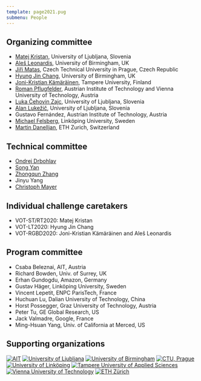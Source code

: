 ```yaml
---
template: page2021.pug
submenu: People
---
```


##  Organizing committee 

-   [Matej Kristan](http://www.vicos.si/People/Matejk), University of
    Ljubljana, Slovenia
-   [Ale&#353; Leonardis](http://www.vicos.si/People/Ales_Leonardis),
    University of Birmingham, UK
-   [Ji&#345;i Matas](http://cmp.felk.cvut.cz/~matas/), Czech Technical
    University in Prague, Czech Republic
-   [Hyung Jin Chang](https://www.cs.bham.ac.uk/~changhj), University of Birmingham, UK
-   [Joni-Kristian Kämäräinen](http://vision.cs.tut.fi/personal/JoniKamarainen/),
    Tampere University, Finland
-   [Roman Pflugfelder](https://cvl.tuwien.ac.at/staff/roman-pflugfelder/),
    Austrian Institute of Technology and Vienna University of Technology, Austria
-   [Luka &#268;ehovin Zajc](http://www.vicos.si/People/Luka_Cehovin), University of Ljubljana, Slovenia
-   [Alan Luke&#382;i&#269;](http://www.vicos.si/User:Alanl), University of Ljubljana, Slovenia
-   Gustavo Fern&#225;ndez, Austrian Institute of Technology, Austria
-   [Michael Felsberg](http://users.isy.liu.se/cvl/mfe/), Link&ouml;ping
    University, Sweden 
-   [Martin Danelljan](https://martin-danelljan.github.io/), ETH Zurich, Switzerland

## Technical committee

- [Ondrej Drbohlav](https://cmp.felk.cvut.cz/~drbohlav/)
- [Song Yan](https://tutcris.tut.fi/portal/en/persons/song-yan(2b1cf924-5c59-4fed-ad63-253cb3c0a941).html)
- [Zhongqun Zhang](https://zhongqunzhang.github.io/) 
- Jinyu Yang
- [Christoph Mayer](https://2006pmach.github.io/)

## Individual challenge caretakers

-   VOT-ST/RT2020: Matej Kristan
-   VOT-LT2020: Hyung Jin Chang
-   VOT-RGBD2020: Joni-Kristian Kämäräinen and Aleš Leonardis

## Program committee

-   Csaba Beleznai, AIT, Austria
-   Richard Bowden, Univ. of Surrey, UK
-   Erhan Gundogdu, Amazon, Germany
-   Gustav Häger, Linköping University, Sweden
-   Vincent Lepetit, ENPC ParisTech, France
-   Huchuan Lu, Dalian University of Technology, China
-   Horst Possegger, Graz University of Technology, Austria
-   Peter Tu, GE Global Research, US
-   Jack Valmadre, Google, France
-   Ming-Hsuan Yang, Univ. of California at Merced, US
 
## Supporting organizations

<div class="supporters">
<a href="http://www.ait.ac.at/?L=1"><img src="/img/org/logo_ait.png" alt="AIT" ></a>
<a href="http://www.fri.uni-lj.si/en"><img src="/img/org/logo_ljubljana.png" alt="University of Ljubljana"></a>
<a href="http://www.birmingham.ac.uk"><img src="/img/org/logo_birmingham.png" alt="University of Birmingham"></a>
<a href="http://intranet.cvut.cz/en"><img src="/img/org/logo_cvut.png" alt="CTU, Prague"></a>
<a href="http://www.liu.se/?l=en&sc=true"><img src="/img/org/logo_liu.png" alt="University of Link&ouml;ping"></a>
<a href="https://www.tuni.fi/en"><img src="/img/org/logo_tut.png" alt="Tampere University of Applied Sciences"></a>
<a href="https://www.tuwien.at/en/"><img src="/img/org/logo_tuw.gif" alt="Vienna University of Technology"></a>
<a href="https://vision.ee.ethz.ch/"><img src="/img/org/logo_ethz.png" alt="ETH Z&uuml;rich"></a>
</div>

